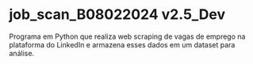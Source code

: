 # job_scan_B08022024 v2.5_Dev
Programa em Python que realiza web scraping de vagas de emprego na plataforma do LinkedIn e armazena esses dados em um dataset para análise.
